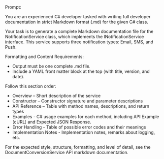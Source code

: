 Prompt: 

You are an experienced C# developer tasked with writing full developer documentation in strict Markdown format (.md) for the given C# class.

Your task is to generate a complete Markdown documentation file for the NotificationService class, which implements the INotificationService interface. This service supports three notification types: Email, SMS, and Push.

Formatting and Content Requirements:
- Output must be one complete .md file.
- Include a YAML front matter block at the top (with title, version, and date).

Follow this section order:
- Overview – Short description of the service
- Constructor – Constructor signature and parameter descriptions
- API Reference – Table with method names, descriptions, and return types
- Examples - C# usage examples for each method, including API Example (cURL) and Expected JSON Response.
- Error Handling - Table of possible error codes and their meanings
- Implementation Notes - Implementation notes, remarks about logging, etc.

For the expected style, structure, formatting, and level of detail, see the DocumentConversionService API markdown documentation.
